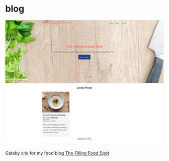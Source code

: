 # blog

![Blog Screenshot](fillingFoodSpot.png?raw=true "Title")

Gatsby site for my food blog [The Filling Food Spot](https://fillingfoodspot.com)
